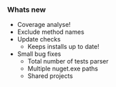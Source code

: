 ### Whats new
* Coverage analyse!
* Exclude method names
* Update checks
  * Keeps installs up to date!
* Small bug fixes
  * Total number of tests parser
  * Multiple nuget.exe paths
  * Shared projects
